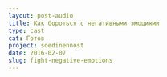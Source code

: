 ```yaml
---
layout: post-audio
title: Как бороться с негативными эмоциями
type: cast
cat: Готов
project: soedinennost
date: 2016-02-07
slug: fight-negative-emotions
---
```

